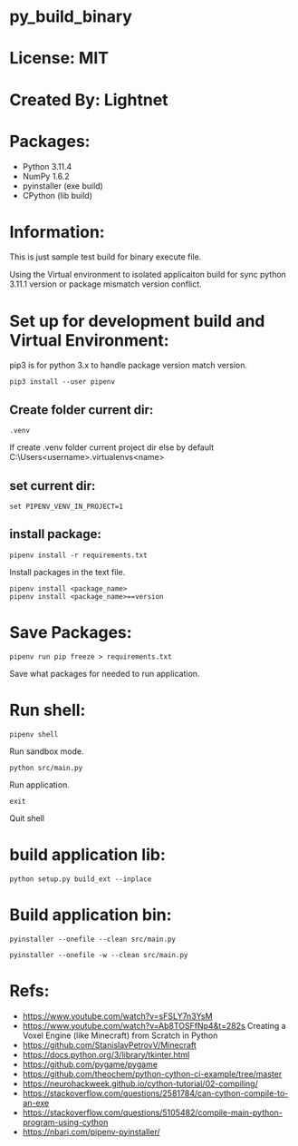 # py_build_binary

# License: MIT

# Created By: Lightnet

# Packages:
 * Python 3.11.4
 * NumPy 1.6.2
 * pyinstaller (exe build)
 * CPython (lib build)

# Information:
  This is just sample test build for binary execute file.

  Using the Virtual environment to isolated applicaiton build for sync python 3.11.1 version or package mismatch version conflict.

# Set up for development build and Virtual Environment:

pip3 is for python 3.x to handle package version match version.

```
pip3 install --user pipenv
```
## Create folder current dir:
```
.venv
```
If create .venv folder current project dir else by default C:\Users\<username>\.virtualenvs\<name>

## set current dir:
```
set PIPENV_VENV_IN_PROJECT=1
```
## install package:
```
pipenv install -r requirements.txt
```
Install packages in the text file.

```
pipenv install <package_name>
pipenv install <package_name>==version
```

# Save Packages:
```
pipenv run pip freeze > requirements.txt
```
Save what packages for needed to run application.


# Run shell:
```
pipenv shell
```
  Run sandbox mode.
```
python src/main.py
```
  Run application.
```
exit
```
  Quit shell

# build application lib:
```
python setup.py build_ext --inplace
```

# Build application bin:
```
pyinstaller --onefile --clean src/main.py
```
```
pyinstaller --onefile -w --clean src/main.py
```


# Refs:
 * https://www.youtube.com/watch?v=sFSLY7n3YsM
 * https://www.youtube.com/watch?v=Ab8TOSFfNp4&t=282s Creating a Voxel Engine (like Minecraft) from Scratch in Python 
 * https://github.com/StanislavPetrovV/Minecraft
 * https://docs.python.org/3/library/tkinter.html
 * https://github.com/pygame/pygame
 * https://github.com/theochem/python-cython-ci-example/tree/master
 * https://neurohackweek.github.io/cython-tutorial/02-compiling/
 * https://stackoverflow.com/questions/2581784/can-cython-compile-to-an-exe
 * https://stackoverflow.com/questions/5105482/compile-main-python-program-using-cython
 * https://nbari.com/pipenv-pyinstaller/

